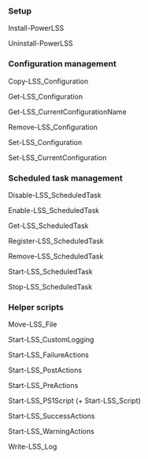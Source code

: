 
### Setup

Install-PowerLSS

Uninstall-PowerLSS


### Configuration management

Copy-LSS_Configuration

Get-LSS_Configuration

Get-LSS_CurrentConfigurationName

Remove-LSS_Configuration

Set-LSS_Configuration

Set-LSS_CurrentConfiguration


### Scheduled task management

Disable-LSS_ScheduledTask

Enable-LSS_ScheduledTask

Get-LSS_ScheduledTask

Register-LSS_ScheduledTask

Remove-LSS_ScheduledTask

Start-LSS_ScheduledTask

Stop-LSS_ScheduledTask


### Helper scripts

Move-LSS_File

Start-LSS_CustomLogging

Start-LSS_FailureActions

Start-LSS_PostActions

Start-LSS_PreActions

Start-LSS_PS1Script (+ Start-LSS_<XYZ>Script)

Start-LSS_SuccessActions

Start-LSS_WarningActions

Write-LSS_Log
